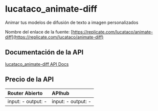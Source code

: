 # lucataco_animate-diff

Animar tus modelos de difusión de texto a imagen personalizados

Nombre del enlace de la fuente: [https://replicate.com/lucataco/animate-diff](https://replicate.com/lucataco/animate-diff)

## Documentación de la API

[lucataco_animate-diff API Docs](../apis/es/lucataco_animate-diff.md)

## Precio de la API

| Router Abierto | APIhub |
|:---|:---|
| input: - output: - | input: - output: - |
